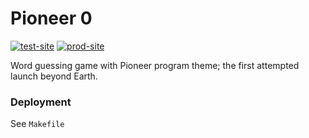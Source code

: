 # Pioneer 0
[![test-site][test_site_badge]][test_site]
[![prod-site][prod_site_badge]][prod_site]

Word guessing game with Pioneer program theme; the first attempted launch beyond Earth.

### Deployment
See `Makefile`

[test_site_badge]: https://img.shields.io/badge/test-green?style=flat-square&logo=amazon-aws
[test_site]: https://pioneer0-test.rdok.co.uk/
[prod_site_badge]: https://img.shields.io/badge/prod-orange?style=flat-square&logo=amazon-aws
[prod_site]: https://pioneer0.rdok.co.uk/
[udemy]: https://www.udemy.com/course/unrealcourse/
